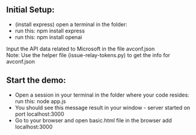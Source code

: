 ## Initial Setup:
* (install express) open a terminal in the folder:
* run this: npm install express
* run this: npm install openai

Input the API data related to Microsoft in the file avconf.json  
Note:  Use the helper file (issue-relay-tokens.py) to get the info for avconf.json

## Start the demo:
* Open a session in your terminal in the folder where your code resides:  run this: node app.js 
* You should see this message result in your window - server started on port localhost:3000
* Go to your browser and open basic.html file in the browser add localhost:3000
